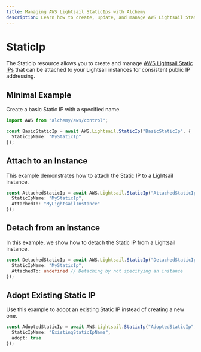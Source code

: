 ```yaml
---
title: Managing AWS Lightsail StaticIps with Alchemy
description: Learn how to create, update, and manage AWS Lightsail StaticIps using Alchemy Cloud Control.
---
```


# StaticIp

The StaticIp resource allows you to create and manage [AWS Lightsail Static IPs](https://docs.aws.amazon.com/lightsail/latest/userguide/) that can be attached to your Lightsail instances for consistent public IP addressing.

## Minimal Example

Create a basic Static IP with a specified name.

```ts
import AWS from "alchemy/aws/control";

const BasicStaticIp = await AWS.Lightsail.StaticIp("BasicStaticIp", {
  StaticIpName: "MyStaticIp"
});
```

## Attach to an Instance

This example demonstrates how to attach the Static IP to a Lightsail instance.

```ts
const AttachedStaticIp = await AWS.Lightsail.StaticIp("AttachedStaticIp", {
  StaticIpName: "MyStaticIp",
  AttachedTo: "MyLightsailInstance"
});
```

## Detach from an Instance

In this example, we show how to detach the Static IP from a Lightsail instance.

```ts
const DetachedStaticIp = await AWS.Lightsail.StaticIp("DetachedStaticIp", {
  StaticIpName: "MyStaticIp",
  AttachedTo: undefined // Detaching by not specifying an instance
});
```

## Adopt Existing Static IP

Use this example to adopt an existing Static IP instead of creating a new one.

```ts
const AdoptedStaticIp = await AWS.Lightsail.StaticIp("AdoptedStaticIp", {
  StaticIpName: "ExistingStaticIpName",
  adopt: true
});
```